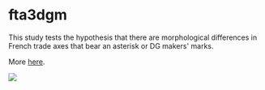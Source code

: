 # fta3dgm

This study tests the hypothesis that there are morphological differences in French trade axes that bear an asterisk or DG makers' marks.

More [here](https://github.com/seldenlab/fta3dgm/blob/main/fta3dgm.md).

![](figures/pca.warp.jpg)
